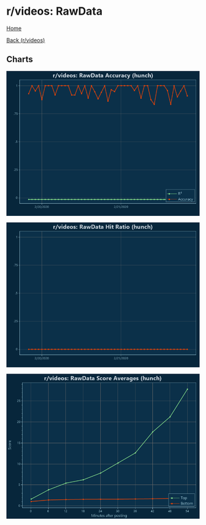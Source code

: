 # r/videos: RawData

[Home](../../index.md)

[Back (r/videos)](../hunch_videos.md)

## Charts

![r/videos R² (hunch)](../../images/models/hunch_videos_RawData_Accuracy.png "r/videos R² (hunch)")

![r/videos Hit Ratio (hunch)](../../images/models/hunch_videos_RawData_HitRatio.png "r/videos Hit Ratio (hunch)")

![r/videos Score Averages (hunch)](../../images/models/hunch_videos_RawData_Scores.png "r/videos Score Averages (hunch)")

